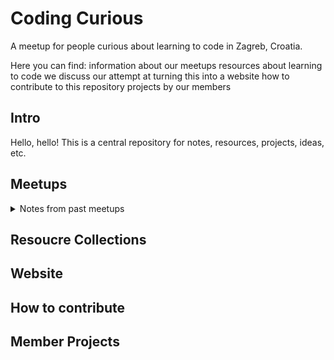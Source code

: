 # Coding Curious
A meetup for people curious about learning to code in Zagreb, Croatia. 

Here you can find: 
information about our meetups
resources about learning to code we discuss
our attempt at turning this into a website 
how to contribute to this repository
projects by our members

## Intro
Hello, hello! This is a central repository for notes, resources, projects, ideas, etc. 
## Meetups
<details>
  <summary>Notes from past meetups</summary>
  
  | Meetup                   | Date          | Notes | 
  | -----------------------  | ------------- | ----- |
  | [First]()                | Feb 10, 2010  | link  | 

</details>

## Resoucre Collections
## Website
## How to contribute
## Member Projects